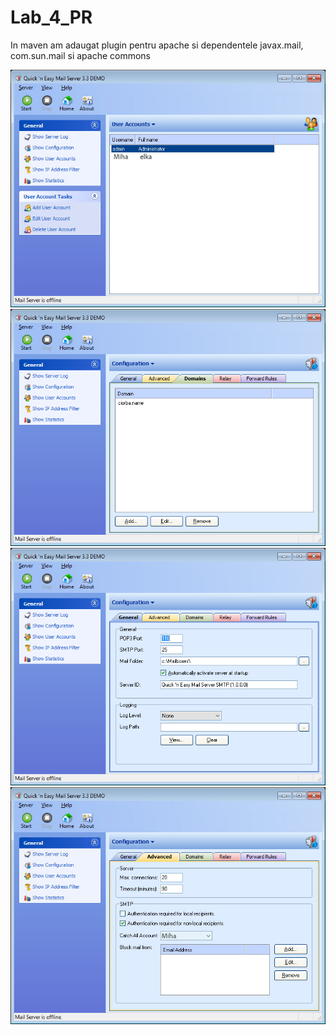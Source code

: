 # Lab_4_PR

In maven am adaugat plugin pentru apache
si dependentele javax.mail, com.sun.mail si apache commons


![alt text](https://github.com/ellkka/Lab_4_PR/blob/master/img1.jpg)
![alt text](https://github.com/ellkka/Lab_4_PR/blob/master/img2.PNG)
![alt text](https://github.com/ellkka/Lab_4_PR/blob/master/img3.PNG)
![alt text](https://github.com/ellkka/Lab_4_PR/blob/master/img4.jpg)
